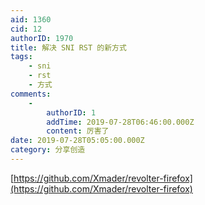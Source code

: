 ```yaml
---
aid: 1360
cid: 12
authorID: 1970
title: 解决 SNI RST 的新方式
tags:
    - sni
    - rst
    - 方式
comments:
    -
        authorID: 1
        addTime: 2019-07-28T06:46:00.000Z
        content: 厉害了
date: 2019-07-28T05:05:00.000Z
category: 分享创造
---
```


[https://github.com/Xmader/revolter-firefox](https://github.com/Xmader/revolter-firefox)
